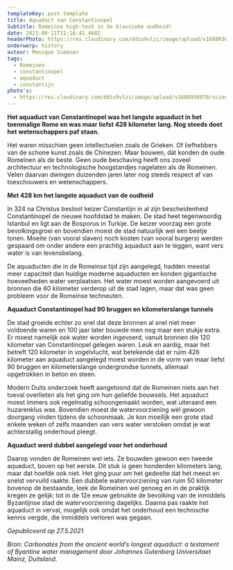 ```yaml
---
templateKey: post.template
title: Aquaduct van Constantinopel
Subtitle: Romeinse high-tech in de klassieke oudheid!
date: 2021-06-11T11:18:42.468Z
headerPhoto: https://res.cloudinary.com/ddio9vlzi/image/upload/v1680936072/sciencegeek/posts/turkije-aquaduct-byzanthium.jpg
onderwerp: history
auteur: Monique Siemsen
tags:
  - Romeinen
  - constantinopel
  - aquaduct
  - constantijn
photo's:
  - https://res.cloudinary.com/ddio9vlzi/image/upload/v1680936070/sciencegeek/posts/spanje-aquaduct-romeinen.jpg
---
```


**Het aquaduct van Constantinopel was het langste aquaduct in het toenmalige Rome en was maar liefst 428 kilometer lang. Nog steeds doet het wetenschappers paf staan.**

Het waren misschien geen intellectuelen zoals de Grieken. Of liefhebbers van de schone kunst zoals de Chinezen. Maar bouwen, dát konden de oude Romeinen als de beste. Geen oude beschaving heeft ons zoveel architectuur en technologische hoogstandjes nagelaten als de Romeinen. Velen daarvan dwingen duizenden jaren later nog steeds respect af van toeschouwers en wetenschappers.

**Met 428 km het langste aquaduct van de oudheid**

In 324 na Christus besloot keizer Constantijn in al zijn bescheidenheid Constantinopel de nieuwe hoofdstad te maken. De stad heet tegenwoordig Istanbul en ligt aan de Bosporus in Turkije. De keizer voorzag een grote bevolkingsgroei en bovendien moest de stad natuurlijk wel een beetje tonen. Moeite (van vooral slaven) noch kosten (van vooral burgers) werden gespaard om onder andere een prachtig aquaduct aan te leggen, want vers water is van levensbelang.

De aquaducten die in de Romeinse tijd zijn aangelegd, hadden meestal meer capaciteit dan huidige moderne aquaducten en konden gigantische hoeveelheden water verplaatsen. Het water moest worden aangevoerd uit bronnen die 60 kilometer verderop uit de stad lagen, maar dat was geen probleem voor de Romeinse techneuten.

**Aquaduct Constantinopel had 90 bruggen en kilometerslange tunnels**

De stad groeide echter zo snel dat deze bronnen al snel niet meer voldoende waren en 100 jaar later bouwde men nog maar een stukje extra. Er moest namelijk ook water worden ingevoerd, vanuit bronnen die 120 kilometer van Constantinopel gelegen waren. Leuk en aardig, maar het betreft 120 kilometer in vogelvlucht, wat betekende dat er ruim 426 kilometer aan aquaduct aangelegd moest worden in de vorm van maar liefst 90 bruggen en kilometerslange ondergrondse tunnels, allemaal opgetrokken in beton en steen.

Modern Duits onderzoek heeft aangetoond dat de Romeinen niets aan het toeval overlieten als het ging om hun geliefde bouwsels. Het aquaduct moest immers ook regelmatig schoongemaakt worden, wat uiteraard een huzarenklus was. Bovendien moest de watervoorziening wél gewoon doorgang vinden tijdens de schoonmaak. Je kon moeilijk een grote stad enkele weken of zelfs maanden van vers water verstoken omdat je wat achterstallig onderhoud pleegt.

**Aquaduct werd dubbel aangelegd voor het onderhoud**

Daarop vonden de Romeinen wel iets. Ze bouwden gewoon een tweede aquaduct, boven op het eerste. Dit stuk is geen honderden kilometers lang, maar dat hoefde ook niet. Het ging puur om het gedeelte dat het meest en snelst vervuild raakte. Een dubbele watervoorziening van ruim 50 kilometer bovenop de bestaande, leek de Romeinen wel genoeg en in de praktijk kregen ze gelijk: tot in de 12e eeuw gebruikte de bevolking van de inmiddels Byzantijnse stad de watervoorziening dagelijks. Daarna pas raakte het aquaduct in verval, mogelijk ook omdat het onderhoud een technische kennis vergde, die inmiddels verloren was gegaan.

_Gepubliceerd op 27.5.2021_

_Bron: Carbonates from the ancient world’s longest aquaduct: a testament of Byantine water management door Johannes Gutenberg Universitaet Mainz, Duitsland_.
